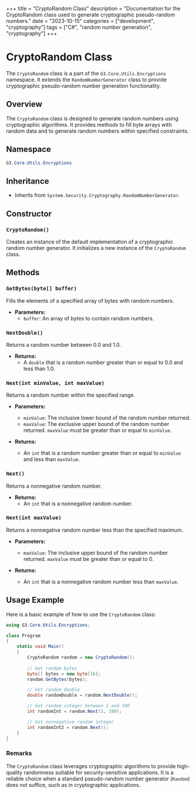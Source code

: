 +++
title = "CryptoRandom Class"
description = "Documentation for the CryptoRandom class used to generate cryptographic pseudo-random numbers."
date = "2023-10-15"
categories = ["development", "cryptography"]
tags = ["C#", "random number generation", "cryptography"]
+++

# CryptoRandom Class

The `CryptoRandom` class is a part of the `G3.Core.Utils.Encryptions` namespace. It extends the `RandomNumberGenerator` class to provide cryptographic pseudo-random number generation functionality.

## Overview

The `CryptoRandom` class is designed to generate random numbers using cryptographic algorithms. It provides methods to fill byte arrays with random data and to generate random numbers within specified constraints.

## Namespace

```csharp
G3.Core.Utils.Encryptions
```

## Inheritance

- Inherits from `System.Security.Cryptography.RandomNumberGenerator`.

## Constructor

### `CryptoRandom()`

Creates an instance of the default implementation of a cryptographic random number generator. It initializes a new instance of the `CryptoRandom` class.

## Methods

### `GetBytes(byte[] buffer)`

Fills the elements of a specified array of bytes with random numbers.

- **Parameters:**
  - `buffer`: An array of bytes to contain random numbers.

### `NextDouble()`

Returns a random number between 0.0 and 1.0.

- **Returns:**
  - A `double` that is a random number greater than or equal to 0.0 and less than 1.0.

### `Next(int minValue, int maxValue)`

Returns a random number within the specified range.

- **Parameters:**
  - `minValue`: The inclusive lower bound of the random number returned.
  - `maxValue`: The exclusive upper bound of the random number returned. `maxValue` must be greater than or equal to `minValue`.

- **Returns:**
  - An `int` that is a random number greater than or equal to `minValue` and less than `maxValue`.

### `Next()`

Returns a nonnegative random number.

- **Returns:**
  - An `int` that is a nonnegative random number.

### `Next(int maxValue)`

Returns a nonnegative random number less than the specified maximum.

- **Parameters:**
  - `maxValue`: The inclusive upper bound of the random number returned. `maxValue` must be greater than or equal to 0.

- **Returns:**
  - An `int` that is a nonnegative random number less than `maxValue`.

## Usage Example

Here is a basic example of how to use the `CryptoRandom` class:

```csharp
using G3.Core.Utils.Encryptions;

class Program
{
    static void Main()
    {
        CryptoRandom random = new CryptoRandom();
        
        // Get random bytes
        byte[] bytes = new byte[16];
        random.GetBytes(bytes);

        // Get random double
        double randomDouble = random.NextDouble();

        // Get random integer between 1 and 100
        int randomInt = random.Next(1, 100);

        // Get nonnegative random integer
        int randomInt2 = random.Next();
    }
}
```

### Remarks

The `CryptoRandom` class leverages cryptographic algorithms to provide high-quality randomness suitable for security-sensitive applications. It is a reliable choice when a standard pseudo-random number generator (`Random`) does not suffice, such as in cryptographic applications.